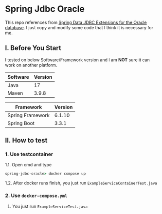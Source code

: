 # Spring Jdbc Oracle

This repo references from [Spring Data JDBC Extensions for the Oracle database](https://github.com/spring-attic/spring-data-jdbc-ext).
I just copy and modify some code that I think it is necessary for me.

## I. Before You Start

I tested on below Software/Framework version and I am **NOT** sure it can work on another platform.

| **Software**     | **Version** |
|------------------|-------------|
| Java             | 17          |
| Maven            | 3.9.8       |


| **Framework**    | **Version**  |
|------------------|--------------|
| Spring Framework | 6.1.10       |
| Spring Boot      | 3.3.1        |


## II. How to test

### 1. Use testcontainer

1.1. Open cmd and type

 ```cmd
 spring-jdbc-oracle> docker compose up
 ```
1.2. After docker runs finish, you just run `ExampleServiceContainerTest.java`

### 2. Use `docker-compose.yml` 

1. You just run `ExampleServiceTest.java`